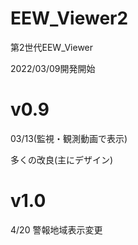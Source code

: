 # EEW_Viewer2
第2世代EEW_Viewer

2022/03/09開発開始


# v0.9
03/13(監視・観測動画で表示)

多くの改良(主にデザイン)

# v1.0
4/20
警報地域表示変更
